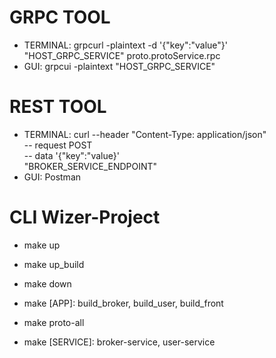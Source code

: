 # GRPC TOOL
* TERMINAL:  grpcurl -plaintext -d '{"key":"value"}' "HOST_GRPC_SERVICE" proto.protoService.rpc
* GUI: grpcui -plaintext "HOST_GRPC_SERVICE"


# REST TOOL
* TERMINAL: curl --header "Content-Type: application/json" \
    -- request POST \
    -- data '{"key":"value}' \
    "BROKER_SERVICE_ENDPOINT"
* GUI: Postman


# CLI Wizer-Project
* make up
* make up_build
* make down
* make [APP]:  build_broker, build_user, build_front

* make proto-all
* make [SERVICE]: broker-service, user-service

